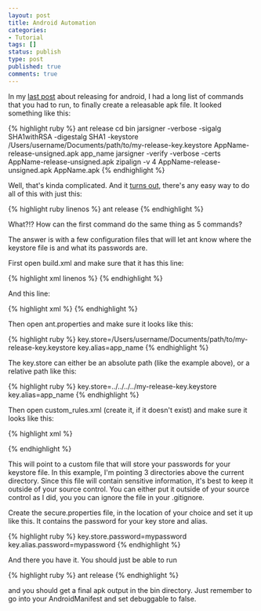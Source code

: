 ```yaml
---
layout: post
title: Android Automation
categories:
- Tutorial
tags: []
status: publish
type: post
published: true
comments: true
---
```


In my [last post]({{site.url}}/sign-publish-phonegap-app-google-play-store-windows/) about releasing for android, I had a long list of commands that you had to run, to finally create a releasable apk file. It looked something like this:

{% highlight ruby %}
ant release
cd bin
jarsigner -verbose -sigalg SHA1withRSA -digestalg SHA1 -keystore /Users/username/Documents/path/to/my-release-key.keystore AppName-release-unsigned.apk app_name
jarsigner -verify -verbose -certs AppName-release-unsigned.apk
zipalign -v 4 AppName-release-unsigned.apk AppName.apk
{% endhighlight %}

Well, that's kinda complicated. And it [turns out](http://stackoverflow.com/a/14765511/1665818), there's any easy way to do all of this with just this:

{% highlight ruby linenos %}
ant release
{% endhighlight %}

What?!? How can the first command do the same thing as 5 commands?

The answer is with a few configuration files that will let ant know where the keystore file is and what its passwords are.

First open build.xml and make sure that it has this line:

{% highlight xml linenos %}
<property file="ant.properties" />
{% endhighlight %}

And this line:

{% highlight xml %}
<import file="custom_rules.xml" optional="true" />
{% endhighlight %}

Then open ant.properties and make sure it looks like this:

{% highlight ruby %}
key.store=/Users/username/Documents/path/to/my-release-key.keystore
key.alias=app_name
{% endhighlight %}

The key.store can either be an absolute path (like the example above), or a relative path like this:

{% highlight ruby %}
key.store=../../../../my-release-key.keystore
key.alias=app_name
{% endhighlight %}

Then open custom_rules.xml (create it, if it doesn't exist) and make sure it looks like this:

{% highlight xml %}
<?xml version="1.0" encoding="UTF-8"?>
<project name="custom_rules" default="help">
  <property file="../../../secure.properties" />
</project>
{% endhighlight %}

This will point to a custom file that will store your passwords for your keystore file. In this example, I'm pointing 3 directories above the current directory. Since this file will contain sensitive information, it's best to keep it outside of your source control. You can either put it outside of your source control as I did, you you can ignore the file in your .gitignore.

Create the secure.properties file, in the location of your choice and set it up like this. It contains the password for your key store and alias.

{% highlight ruby %}
key.store.password=mypassword
key.alias.password=mypassword
{% endhighlight %}

And there you have it. You should just be able to run

{% highlight ruby %}
ant release
{% endhighlight %}

and you should get a final apk output in the bin directory. Just remember to go into your AndroidManifest and set debuggable to false.